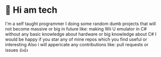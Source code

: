 # 👋 Hi am tech
I'm a self taught programmer 
I doing some random dumb projects that will not become massive or big in future like: making Wii U emulator in C# without any basic knowledge about hardware or big knowledge about C#
I would be happy if you star any of mine repos which you find useful or interesting
Also i will appericate any contributions like: pull requests or issues 👍👍

<!---
techplayz32/techplayz32 is a ✨ special ✨ repository because its `README.md` (this file) appears on your GitHub profile.
You can click the Preview link to take a look at your changes.
--->

